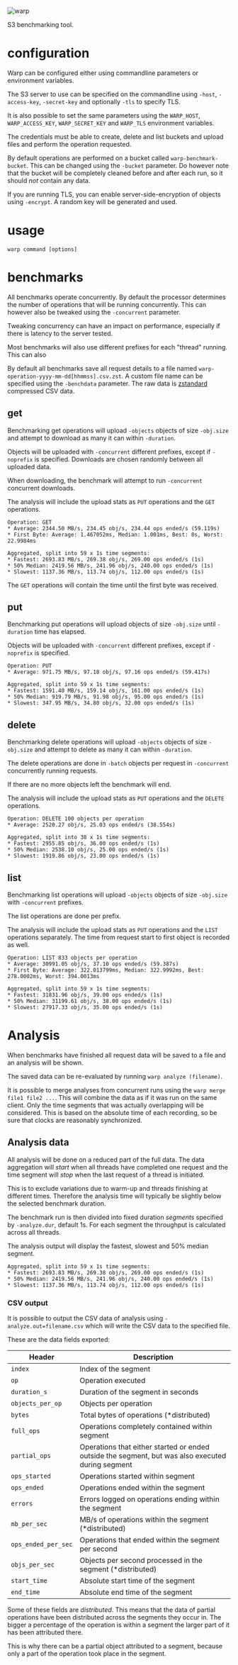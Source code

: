
![warp](https://user-images.githubusercontent.com/5663952/69064122-f80aad00-0a1d-11ea-88b2-2c738b1cff98.png)

S3 benchmarking tool. 

# configuration

Warp can be configured either using commandline parameters or environment variables. 

The S3 server to use can be specified on the commandline using `-host`, `-access-key`, `-secret-key` and optionally `-tls` to specify TLS.

It is also possible to set the same parameters using the `WARP_HOST`, `WARP_ACCESS_KEY`, `WARP_SECRET_KEY` and `WARP_TLS` environment variables.

The credentials must be able to create, delete and list buckets and upload files and perform the operation requested.

By default operations are performed on a bucket called `warp-benchmark-bucket`.
This can be changed using the `-bucket` parameter. 
Do however note that the bucket will be completely cleaned before and after each run, 
so it should *not* contain any data.

If you are running TLS, you can enable server-side-encryption of objects using `-encrypt`. 
A random key will be generated and used.

# usage

`warp command [options]`

# benchmarks

All benchmarks operate concurrently. 
By default the processor determines the number of operations that will be running concurrently.
This can however also be tweaked using the `-concurrent` parameter.

Tweaking concurrency can have an impact on performance, especially if there is latency to the server tested.

Most benchmarks will also use different prefixes for each "thread" running. This can also

By default all benchmarks save all request details to a file named `warp-operation-yyyy-mm-dd[hhmmss].csv.zst`.
A custom file name can be specified using the `-benchdata` parameter.
The raw data is [zstandard](https://facebook.github.io/zstd/) compressed CSV data.

## get

Benchmarking get operations will upload `-objects` objects of size `-obj.size` and attempt to 
download as many it can within `-duration`. 

Objects will be uploaded with `-concurrent` different prefixes, except if `-noprefix` is specified. 
Downloads are chosen randomly between all uploaded data.

When downloading, the benchmark will attempt to run `-concurrent` concurrent downloads.

The analysis will include the upload stats as `PUT` operations and the `GET` operations.

```
Operation: GET
* Average: 2344.50 MB/s, 234.45 obj/s, 234.44 ops ended/s (59.119s)
* First Byte: Average: 1.467052ms, Median: 1.001ms, Best: 0s, Worst: 22.9984ms

Aggregated, split into 59 x 1s time segments:
* Fastest: 2693.83 MB/s, 269.38 obj/s, 269.00 ops ended/s (1s)
* 50% Median: 2419.56 MB/s, 241.96 obj/s, 240.00 ops ended/s (1s)
* Slowest: 1137.36 MB/s, 113.74 obj/s, 112.00 ops ended/s (1s)
```

The `GET` operations will contain the time until the first byte was received.

## put

Benchmarking put operations will upload objects of size `-obj.size` until `-duration` time has elapsed. 

Objects will be uploaded with `-concurrent` different prefixes, except if `-noprefix` is specified. 

```
Operation: PUT
* Average: 971.75 MB/s, 97.18 obj/s, 97.16 ops ended/s (59.417s)

Aggregated, split into 59 x 1s time segments:
* Fastest: 1591.40 MB/s, 159.14 obj/s, 161.00 ops ended/s (1s)
* 50% Median: 919.79 MB/s, 91.98 obj/s, 95.00 ops ended/s (1s)
* Slowest: 347.95 MB/s, 34.80 obj/s, 32.00 ops ended/s (1s)
```

## delete

Benchmarking delete operations will upload `-objects` objects of size `-obj.size` and attempt to 
delete as many it can within `-duration`. 

The delete operations are done in `-batch` objects per request in `-concurrent` concurrently running requests.

If there are no more objects left the benchmark will end.  

The analysis will include the upload stats as `PUT` operations and the `DELETE` operations.

```
Operation: DELETE 100 objects per operation
* Average: 2520.27 obj/s, 25.03 ops ended/s (38.554s)

Aggregated, split into 38 x 1s time segments:
* Fastest: 2955.85 obj/s, 36.00 ops ended/s (1s)
* 50% Median: 2538.10 obj/s, 25.00 ops ended/s (1s)
* Slowest: 1919.86 obj/s, 23.00 ops ended/s (1s)
```

## list

Benchmarking list operations will upload `-objects` objects of size `-obj.size` with `-concurrent` prefixes.

The list operations are done per prefix.

The analysis will include the upload stats as `PUT` operations and the `LIST` operations separately.
The time from request start to first object is recorded as well.

```
Operation: LIST 833 objects per operation
* Average: 30991.05 obj/s, 37.10 ops ended/s (59.387s)
* First Byte: Average: 322.013799ms, Median: 322.9992ms, Best: 278.0002ms, Worst: 394.0013ms

Aggregated, split into 59 x 1s time segments:
* Fastest: 31831.96 obj/s, 39.00 ops ended/s (1s)
* 50% Median: 31199.61 obj/s, 38.00 ops ended/s (1s)
* Slowest: 27917.33 obj/s, 35.00 ops ended/s (1s)
```

# Analysis

When benchmarks have finished all request data will be saved to a file and an analysis will be shown.

The saved data can be re-evaluated by running `warp analyze (filename)`. 

It is possible to merge analyses from concurrent runs using the `warp merge file1 file2 ...`.
This will combine the data as if it was run on the same client. 
Only the time segments that was actually overlapping will be considered.
This is based on the absolute time of each recording, 
so be sure that clocks are reasonably synchronized.  

## Analysis data

All analysis will be done on a reduced part of the full data. 
The data aggregation will *start* when all threads have completed one request and 
the time segment will *stop* when the last request of a thread is initiated.

This is to exclude variations due to warm-up and threads finishing at different times.
Therefore the analysis time will typically be slightly below the selected benchmark duration.

The benchmark run is then divided into fixed duration *segments* specified by `-analyze.dur`, default 1s. 
For each segment the throughput is calculated across all threads.

The analysis output will display the fastest, slowest and 50% median segment.

```
Aggregated, split into 59 x 1s time segments:
* Fastest: 2693.83 MB/s, 269.38 obj/s, 269.00 ops ended/s (1s)
* 50% Median: 2419.56 MB/s, 241.96 obj/s, 240.00 ops ended/s (1s)
* Slowest: 1137.36 MB/s, 113.74 obj/s, 112.00 ops ended/s (1s)
```

### CSV output

It is possible to output the CSV data of analysis using `-analyze.out=filename.csv` 
which will write the CSV data to the specified file. 

These are the data fields exported:

| Header              | Description |
|---------------------|-------------|
| `index`             | Index of the segment  |
| `op`                | Operation executed  |
| `duration_s`        | Duration of the segment in seconds  |
| `objects_per_op`    | Objects per operation  |
| `bytes`             | Total bytes of operations (*distributed)  |
| `full_ops`          | Operations completely contained within segment  |
| `partial_ops`       | Operations that either started or ended outside the segment, but was also executed during segment  |
| `ops_started`       | Operations started within segment  |
| `ops_ended`         | Operations ended within the segment  |
| `errors`            | Errors logged on operations ending within the segment  |
| `mb_per_sec`        | MB/s of operations within the segment (*distributed)  |
| `ops_ended_per_sec` | Operations that ended within the segment per second  |
| `objs_per_sec`      | Objects per second processed in the segment (*distributed)  |
| `start_time`        | Absolute start time of the segment  |
| `end_time`          | Absolute end time of the segment  |

Some of these fields are *distributed*. 
This means that the data of partial operations have been distributed across the segments they occur in.
The bigger a percentage of the operation is within a segment the larger part of it has been attributed there.

This is why there can be a partial object attributed to a segment, because only a part of the operation took place in the segment.


